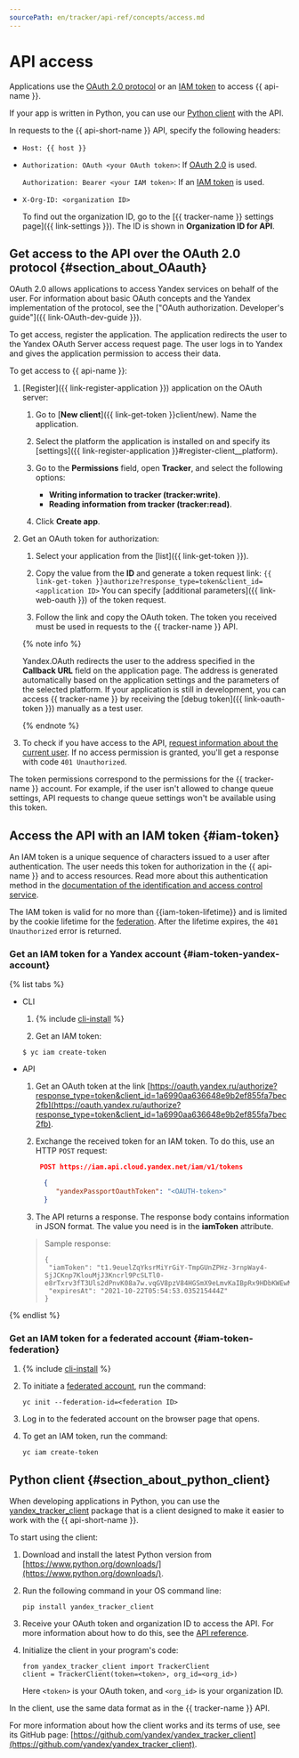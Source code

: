 ```yaml
---
sourcePath: en/tracker/api-ref/concepts/access.md
---
```

# API access

Applications use the [OAuth 2.0 protocol](#section_about_OAauth) or an [IAM token](#iam-token) to access {{ api-name }}.

If your app is written in Python, you can use our [Python client](#section_about_python_client) with the API.

In requests to the {{ api-short-name }} API, specify the following headers:

- `Host: {{ host }}`

- `Authorization: OAuth <your OAuth token>`: If [OAuth 2.0](#section_about_OAauth) is used.

   `Authorization: Bearer <your IAM token>`: If an [IAM token](#iam-token) is used.

- `X-Org-ID: <organization ID>`

   To find out the organization ID, go to the [{{ tracker-name }} settings page]({{ link-settings }}). The ID is shown in **Organization ID for API**.


## Get access to the API over the OAuth 2.0 protocol {#section_about_OAauth}

OAuth 2.0 allows applications to access Yandex services on behalf of the user. For information about basic OAuth concepts and the Yandex implementation of the protocol, see the ["OAuth authorization. Developer's guide"]({{ link-OAuth-dev-guide }}).

To get access, register the application. The application redirects the user to the Yandex OAuth Server access request page.  The user logs in to Yandex and gives the application permission to access their data.

To get access to {{ api-name }}:



1. [Register]({{ link-register-application }}) application on the OAuth server:

   1. Go to [**New client**]({{ link-get-token }}client/new). Name the application.

   1. Select the platform the application is installed on and specify its [settings]({{ link-register-application }}#register-client__platform).

   1. Go to the **Permissions** field, open **Tracker**, and select the following options:
      * **Writing information to tracker (tracker:write)**.
      * **Reading information from tracker (tracker:read)**.

   1. Click **Create app**.

1. Get an OAuth token for authorization:

   1. Select your application from the [list]({{ link-get-token }}).

   1. Copy the value from the **ID** and generate a token request link:
      `{{ link-get-token }}authorize?response_type=token&client_id=<application ID>`
      You can specify [additional parameters]({{ link-web-oauth }}) of the token request.

   1. Follow the link and copy the OAuth token. The token you received must be used in requests to the {{ tracker-name }} API.

     {% note info %}

     Yandex.OAuth redirects the user to the address specified in the **Callback URL** field on the application page. The address is generated automatically based on the application settings and the parameters of the selected platform.
     If your application is still in development, you can access {{ tracker-name }} by receiving the [debug token]({{ link-oauth-token }}) manually as a test user.

     {% endnote %}


1. To check if you have access to the API, [request information about the current user](../get-user-info.md).
If no access permission is granted, you'll get a response with code `401 Unauthorized`.

The token permissions correspond to the permissions for the {{ tracker-name }} account. For example, if the user isn't allowed to change queue settings, API requests to change queue settings won't be available using this token.



## Access the API with an IAM token {#iam-token}

An IAM token is a unique sequence of characters issued to a user after authentication. The user needs this token for authorization in the {{ api-name }} and to access resources. Read more about this authentication method in the [documentation of the identification and access control service](../../iam/concepts/authorization/iam-token.md).

The IAM token is valid for no more than {{iam-token-lifetime}} and is limited by the cookie lifetime for the [federation](../../organization/add-federation.md). After the lifetime expires, the `401 Unauthorized` error is returned.

### Get an IAM token for a Yandex account {#iam-token-yandex-account}

{% list tabs %}

- CLI

  1. {% include [cli-install](../../_includes/cli-install.md) %}

  1. Get an IAM token:

    ```
    $ yc iam create-token
    ```

- API

  1. Get an OAuth token at the link [https://oauth.yandex.ru/authorize?response_type=token&client_id=1a6990aa636648e9b2ef855fa7bec2fb](https://oauth.yandex.ru/authorize?response_type=token&client_id=1a6990aa636648e9b2ef855fa7bec2fb).

  1. Exchange the received token for an IAM token. To do this, use an HTTP `POST` request:

     ```json
      POST https://iam.api.cloud.yandex.net/iam/v1/tokens
     
       {
          "yandexPassportOauthToken": "<OAUTH-token>"
       }
     ```

  1. The API returns a response. The response body contains information in JSON format. The value you need is in the **iamToken** attribute.

  > Sample response:
  >
  >```
  >{
  >  "iamToken": "t1.9euelZqYksrMiYrGiY-TmpGUnZPHz-3rnpWay4-SjJCKnp7KlouMjJ3Kncrl9PcSLTl0-e8rTxrv3fT3Uls2dPnvK08a7w.vqGV8pzV84HGSmX9eLmvKaIBpRx9HDbKWEwN6ryIQ",
  >  "expiresAt": "2021-10-22T05:54:53.035215444Z"
  >}
  >```

{% endlist %}

### Get an IAM token for a federated account {#iam-token-federation}

1. {% include [cli-install](../../_includes/cli-install.md) %}

1. To initiate a [federated account](../../iam/operations/iam-token/create-for-federation.md), run the command:

    ```
    yc init --federation-id=<federation ID>
    ```

1. Log in to the federated account on the browser page that opens.

1. To get an IAM token, run the command:

    ```
    yc iam create-token
    ```


## Python client {#section_about_python_client}

When developing applications in Python, you can use the [yandex_tracker_client](https://github.com/yandex/yandex_tracker_client) package that is a client designed to make it easier to work with the {{ api-short-name }}.

To start using the client:

1. Download and install the latest Python version from [https://www.python.org/downloads/](https://www.python.org/downloads/).

1. Run the following command in your OS command line:

    

    ```
    pip install yandex_tracker_client
    ```




1. Receive your OAuth token and organization ID to access the API. For more information about how to do this, see the [API reference](../concepts/access.md).

1. Initialize the client in your program's code:

    ```
    from yandex_tracker_client import TrackerClient
    client = TrackerClient(token=<token>, org_id=<org_id>)
    ```

    Here `<token>` is your OAuth token, and `<org_id>` is your organization ID.

In the client, use the same data format as in the {{ tracker-name }} API.

For more information about how the client works and its terms of use, see its GitHub page: [https://github.com/yandex/yandex_tracker_client](https://github.com/yandex/yandex_tracker_client).


